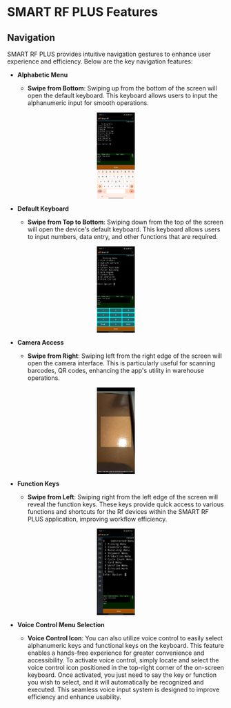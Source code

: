 # SMART RF PLUS Features

## **Navigation**

SMART RF PLUS provides intuitive navigation gestures to enhance user experience and efficiency. Below are the key navigation features:

- **Alphabetic Menu**

    - **Swipe from Bottom**: Swiping up from the bottom of the screen will open the default keyboard. This keyboard allows users to input the alphanumeric input for smooth operations.
<img src="./attachments/Navigations/alphabetic.png" alt="alphabetic" style="height: 200px;margin:auto;display:block">

- **Default Keyboard**

    - **Swipe from Top to Bottom**: Swiping down from the top of the screen will open the device's default keyboard. This keyboard allows users to input numbers, data entry, and other functions that are required.
<img src="./attachments/Navigations/numeric.png" alt="numeric" style="height: 200px;margin:auto;display:block">

- **Camera Access**

    - **Swipe from Right**: Swiping left from the right edge of the screen will open the camera interface. This is particularly useful for scanning barcodes, QR codes, enhancing the app's utility in warehouse operations.
<img src="./attachments/Navigations/camerascanner.png" alt="alphabetic" style="height: 200px;margin:auto;display:block">

- **Function Keys**

    - **Swipe from Left**: Swiping right from the left edge of the screen will reveal the function keys. These keys provide quick access to various functions and shortcuts for the Rf devices within the SMART RF PLUS application, improving workflow efficiency.
<img src="./attachments/Navigations/function keys.png" alt="alphabetic" style="height: 200px;margin:auto;display:block">


- **Voice Control Menu Selection**

    - **Voice Control Icon**: You can also utilize voice control to easily select alphanumeric keys and functional keys on the keyboard. This feature enables a hands-free experience for greater convenience and accessibility. To activate voice control, simply locate and select the voice control icon positioned in the top-right corner of the on-screen keyboard. Once activated, you just need to say the key or function you wish to select, and it will automatically be recognized and executed. This seamless voice input system is designed to improve efficiency and enhance usability.